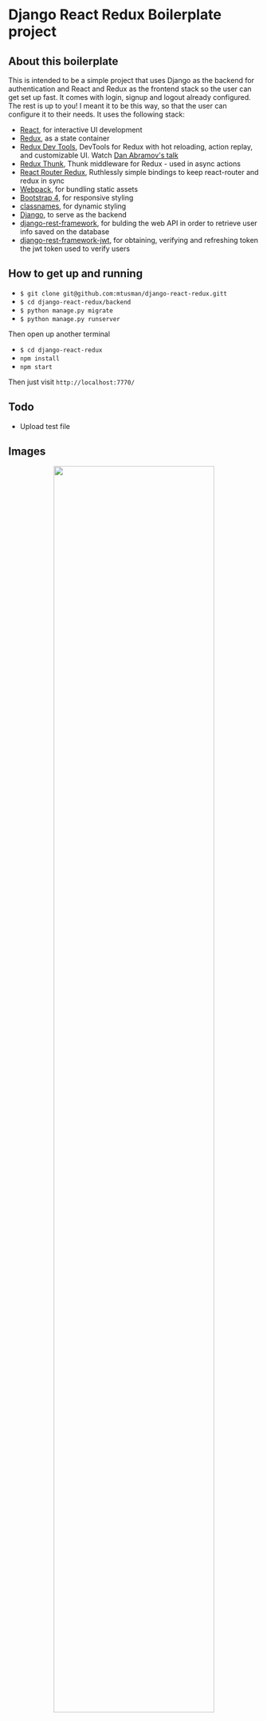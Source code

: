 # Django React Redux Boilerplate project

## About this boilerplate

This is intended to be a simple project that uses Django as the backend for authentication and React and Redux as the frontend stack so the user can get set up fast. It comes with login, signup and logout already configured. The rest is up to you! I meant it to be this way, so that the user can configure it to their needs. It uses the following stack:

* [React](https://facebook.github.io/react/), for interactive UI development
* [Redux](http://redux.js.org/docs/introduction/), as a state container
* [Redux Dev Tools](https://github.com/gaearon/redux-devtools), DevTools for Redux with hot reloading, action replay, and customizable UI. Watch [Dan Abramov's talk](https://www.youtube.com/watch?v=xsSnOQynTHs)
* [Redux Thunk](https://github.com/gaearon/redux-thunk), Thunk middleware for Redux - used in async actions
* [React Router Redux](https://github.com/reactjs/react-router-redux), Ruthlessly simple bindings to keep react-router and redux in sync
* [Webpack](https://webpack.js.org/), for bundling static assets
* [Bootstrap 4](https://v4-alpha.getbootstrap.com/), for responsive styling
* [classnames](https://github.com/JedWatson/classnames), for dynamic styling
* [Django](https://www.djangoproject.com/), to serve as the backend
* [django-rest-framework](http://www.django-rest-framework.org/), for bulding the web API in order to retrieve user info saved on the database
* [django-rest-framework-jwt](https://github.com/GetBlimp/django-rest-framework-jwt), for obtaining, verifying and refreshing token the jwt token used to verify users

## How to get up and running

* `$ git clone git@github.com:mtusman/django-react-redux.gitt`
* `$ cd django-react-redux/backend`
* `$ python manage.py migrate`
* `$ python manage.py runserver`

Then open up another terminal

* `$ cd django-react-redux`
* `npm install`
* `npm start`

Then just visit `http://localhost:7770/`

## Todo
* Upload test file

## Images
<p align="center"><img src="https://raw.githubusercontent.com/mtusman/django-react-redux/master/media/photo1.PNG" width=80%></p>
<p align="center"><img src="https://raw.githubusercontent.com/mtusman/django-react-redux/master/media/photo2.PNG" width=80%></p>
<p align="center"><img src="https://raw.githubusercontent.com/mtusman/django-react-redux/master/media/photo3.PNG" width=80%></p>
<p align="center"><img src="https://raw.githubusercontent.com/mtusman/django-react-redux/master/media/photo4.PNG" width=80%></p>
